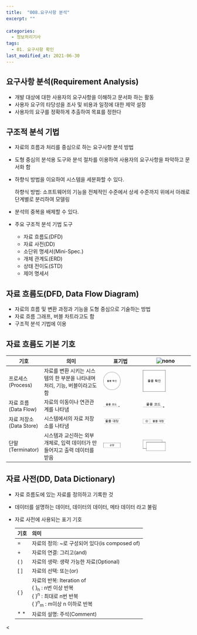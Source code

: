 ```yaml
---
title:  "008.요구사항 분석"
excerpt: ""

categories:
  - 정보처리기사
tags:
  - 01. 요구사항 확인
last_modified_at: 2021-06-30
---
```




## 요구사항 분석(Requirement Analysis)

+ 개발 대상에 대한 사용자의 요구사항을 이해하고 문서화 하는 활동
+ 사용자 요구의 타당성을 조사 및 비용과 일정에 대한 제약 설정
+ 사용자의 요구를 정확하게 추출하여 목표를 정한다



## 구조적 분석 기법

+ 자료의 흐름과 처리를 중심으로 하는 요구사항 분석 방법

+ 도형 중심의 분석용 도구와 분석 절차를 이용하여 사용자의 요구사항을 파악하고 문서화 함

+ 하향식 방법을 이요하여 시스템을 세분화할 수 있다.

  하향식 방법: 소프트웨어의 기능을 전체적인 수준에서 상세 수준까지 위에서 아래로 단계별로 분리하여 모델링

+ 분석의 중복을 배제할 수 있다.

+ 주요 구조적 분석 기법 도구

  + 자료 흐름도(DFD)
  + 자료 사전(DD)
  + 소단위 명세서(Mini-Spec.)
  + 개체 관계도(ERD)
  + 상태 전이도(STD)
  + 제어 명세서



## 자료 흐름도(DFD, Data Flow Diagram)

+ 자료의 흐름 및 변환 과정과 기능을 도형 중심으로 기술하는 방법
+ 자료 흐름 그래프, 버블 차트라고도 함
+ 구조적 분석 기법에 이용



## 자료 흐름도 기본 기호

| 기호                        | 의미                                                         | 표기법                                                       | ![nono](/assets/images/test.png)                             |
| --------------------------- | ------------------------------------------------------------ | ------------------------------------------------------------ | ------------------------------------------------------------ |
| 프로세스<br>(Process)       | 자료를 변환 시키는 시스템의 한 부분을 나타내며 처리, 기능, 버블이라고도 함 | <img src="/assets/images/EIP/01/008_1.png" width="50%" height="50%"></img> | <img src="/assets/images/EIP/01/008_2.png" width="50%" height="50%"></img> |
| 자료 흐름<br>(Data Flow)    | 자료의 이동이나 연관관계를 나타냄                            | <img src="/assets/images/EIP/01/008_3.png" width="50%" height="50%"></img> | <img src="/assets/images/EIP/01/008_3.png" width="50%" height="50%"></img> |
| 자료 저장소<br>(Data Store) | 시스템에서의 자료 저장소를 나타냄                            | <img src="/assets/images/EIP/01/008_4.png" width="50%" height="50%"></img> | <img src="/assets/images/EIP/01/008_5.png" width="50%" height="50%"></img> |
| 단말<br>(Terminator)        | 시스템과 교신하는 외부 개체로, 입력 데이터가 만들어지고 출력 데이터를 받음 | <img src="/assets/images/EIP/01/008_6.png" width="50%" height="50%"></img> | <img src="/assets/images/EIP/01/008_7.png" width="50%" height="50%"></img> |



## 자료 사전(DD, Data Dictionary)

+ 자료 흐름도에 있는 자료를 정의하고 기록한 것

+ 데이터를 설명하는 데이터, 데이터의 데이터, 메타 데이터 라고 불림

+ 자료 사전에 사용되는 표기 기호

  | 기호  | 의미                                                         |
  | ----- | ------------------------------------------------------------ |
  | =     | 자료의 정의: ~로 구성되어 있다(is composed of)               |
  | +     | 자료의 연결: 그리고(and)                                     |
  | (   ) | 자료의 생략: 생략 가능한 자료(Optional)                      |
  | [   ] | 자료의 선택: 또는(or)                                        |
  | {   } | 자료의 반복: Iteration of<br>{ }<sub>n</sub> : n번 이상 반복<br>{ }<sup>n</sup> : 최대로 n번 반복<br>{ }<sup>n</sup><sub>m</sub> : m이상 n 이하로 반복 |
  | *   * | 자료의 설명: 주석(Comment)                                   |

  



<



